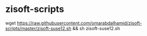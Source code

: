 # zisoft-scripts

wget https://raw.githubusercontent.com/omarabdalhamid/zisoft-scripts/master/zisoft-suse12.sh && sh zisoft-suse12.sh

